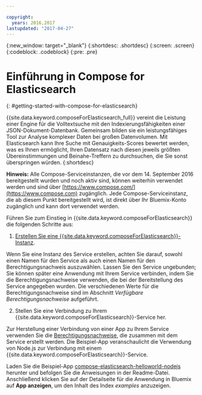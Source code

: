 ```yaml
---

copyright:
  years: 2016,2017
lastupdated: "2017-04-27"
---
```


{:new_window: target="_blank"}
{:shortdesc: .shortdesc}
{:screen: .screen}
{:codeblock: .codeblock}
{:pre: .pre}

# Einführung in Compose for Elasticsearch
{: #getting-started-with-compose-for-elasticsearch}

{{site.data.keyword.composeForElasticsearch_full}} vereint die Leistung einer Engine für die Volltextsuche mit den Indexierungsfähigkeiten einer JSON-Dokument-Datenbank. Gemeinsam bilden sie ein leistungsfähiges Tool zur Analyse komplexer Daten bei großen Datenvolumen. Mit Elasticsearch kann Ihre Suche mit Genauigkeits-Scores bewertet werden, was es Ihnen ermöglicht, Ihren Datensatz nach diesen jeweils größten Übereinstimmungen und Beinahe-Treffern zu durchsuchen, die Sie sonst überspringen würden.
{:shortdesc}

**Hinweis:** Alle Compose-Serviceinstanzen, die vor dem 14. September 2016 bereitgestellt wurden und noch aktiv sind, können weiterhin verwendet werden und sind über [https://www.compose.com/](https://www.compose.com) zugänglich. Jede Compose-Serviceinstanz, die ab diesem Punkt bereitgestellt wird, ist direkt über Ihr Bluemix-Konto zugänglich und kann dort verwendet werden.

Führen Sie zum Einstieg in {{site.data.keyword.composeForElasticsearch}} die folgenden Schritte aus:

1. [Erstellen Sie eine {{site.data.keyword.composeForElasticsearch}}-Instanz](https://console.ng.bluemix.net/catalog/services/compose-for-elasticsearch/).

  Wenn Sie eine Instanz des Service erstellen, achten Sie darauf, sowohl einen Namen für den Service als auch einen Namen für den Berechtigungsnachweis auszuwählen. Lassen Sie den Service ungebunden; Sie können später eine Anwendung mit Ihrem Service verbinden, indem Sie die Berechtigungsnachweise verwenden, die bei der Bereitstellung des Service angegeben wurden. Die verschiedenen Werte für die Berechtigungsnachweise sind im Abschnitt *Verfügbare Berechtigungsnachweise* aufgeführt.

2. Stellen Sie eine Verbindung zu Ihrem {{site.data.keyword.composeForElasticsearch}}-Service her.

  Zur Herstellung einer Verbindung von einer App zu Ihrem Service verwenden Sie die [Berechtigungsnachweise](./credentials.html), die zusammen mit dem Service erstellt werden. Die Beispiel-App veranschaulicht die Verwendung von Node.js zur Verbindung mit einem {{site.data.keyword.composeForElasticsearch}}-Service.

  Laden Sie die Beispiel-App [compose-elasticsearch-helloworld-nodejs](https://github.com/IBM-Bluemix/compose-elasticsearch-helloworld-nodejs) herunter und befolgen Sie die Anweisungen in der Readme-Datei. Anschließend klicken Sie auf der Detailseite für die Anwendung in Bluemix auf **App anzeigen**, um den Inhalt des Index *examples* anzuzeigen.
